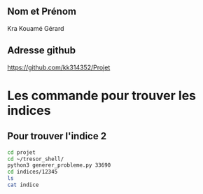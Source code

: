 ## Nom et Prénom ##
Kra Kouamé Gérard

## Adresse github ##
https://github.com/kk314352/Projet
# Les commande pour trouver les indices
## Pour trouver l'indice 2
```bash
cd projet
cd ~/tresor_shell/
python3 generer_probleme.py 33690
cd indices/12345
ls
cat indice
```
